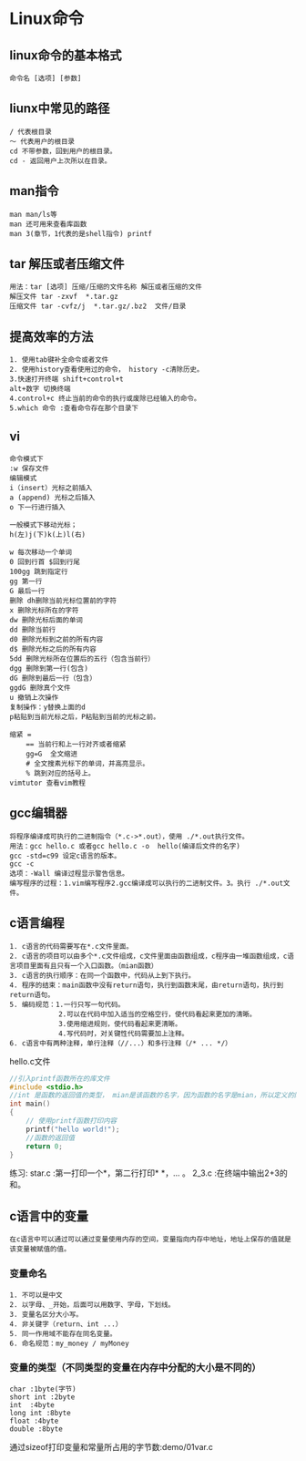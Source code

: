# Linux命令

## linux命令的基本格式

```text
命令名 [选项] [参数]
```

## liunx中常见的路径

```text
/ 代表根目录
～ 代表用户的根目录
cd 不带参数，回到用户的根目录。
cd - 返回用户上次所以在目录。
```

## man指令

```text
man man/ls等
man 还可用来查看库函数
man 3(章节，1代表的是shell指令) printf
```

## tar 解压或者压缩文件

```text
用法：tar [选项] 压缩/压缩的文件名称 解压或者压缩的文件
解压文件 tar -zxvf  *.tar.gz
压缩文件 tar -cvfz/j  *.tar.gz/.bz2  文件/目录
```

## 提高效率的方法

```text
1. 使用tab键补全命令或者文件
2. 使用history查看使用过的命令， history -c清除历史。
3.快速打开终端 shift+control+t
alt+数字 切换终端
4.control+c 终止当前的命令的执行或废除已经输入的命令。
5.which 命令 :查看命令存在那个目录下
```

## vi

```text
命令模式下
:w 保存文件
编辑模式
i（insert）光标之前插入
a (append) 光标之后插入
o 下一行进行插入

一般模式下移动光标；
h(左)j(下)k(上)l(右)

w 每次移动一个单词
0 回到行首 $回到行尾
100gg 跳到指定行
gg 第一行
G 最后一行
删除 dh删除当前光标位置前的字符
x 删除光标所在的字符
dw 删除光标后面的单词
dd 删除当前行
d0 删除光标到之前的所有内容
d$ 删除光标之后的所有内容
5dd 删除光标所在位置后的五行（包含当前行）
dgg 删除到第一行(包含)
dG 删除到最后一行（包含）
ggdG 删除真个文件
u 撤销上次操作
复制操作：y替换上面的d
p粘贴到当前光标之后，P粘贴到当前的光标之前。

缩紧 =
    == 当前行和上一行对齐或者缩紧
    gg=G  全文缩进
    # 全文搜素光标下的单词，并高亮显示。
    % 跳到对应的括号上。
vimtutor 查看vim教程
```

## gcc编辑器

```text
将程序编译成可执行的二进制指令（*.c->*.out），使用 ./*.out执行文件。
用法：gcc hello.c 或者gcc hello.c -o  hello(编译后文件的名字)
gcc -std=c99 设定c语言的版本。
gcc -c
选项：-Wall 编译过程显示警告信息。
编写程序的过程：1.vim编写程序2.gcc编译成可以执行的二进制文件。3。执行 ./*.out文件。
```

## c语言编程

```text
1. c语言的代码需要写在*.c文件里面。
2. c语言的项目可以由多个*.c文件组成，c文件里面由函数组成，c程序由一堆函数组成，c语言项目里面有且只有一个入口函数。（mian函数）
3. c语言的执行顺序：在同一个函数中，代码从上到下执行。
4. 程序的结束：main函数中没有return语句，执行到函数末尾，由return语句，执行到return语句。
5. 编码规范：1.一行只写一句代码。
            2.可以在代码中加入适当的空格空行，使代码看起来更加的清晰。
            3.使用缩进规则，使代码看起来更清晰。
            4.写代码时，对关键性代码需要加上注释。
6. c语言中有两种注释，单行注释（//...）和多行注释（/* ... */）
```

hello.c文件

```c
//引入printf函数所在的库文件
#include <stdio.h>
//int 是函数的返回值的类型， mian是该函数的名字，因为函数的名字是mian，所以定义的同时是一个入口函数。
int main()
{
    // 使用printf函数打印内容
    printf("hello world!");
    //函数的返回值
    return 0;
}
```

练习:
star.c :第一打印一个*，第二行打印* *，... 。
2_3.c :在终端中输出2+3的和。

## c语言中的变量

```text
在c语言中可以通过可以通过变量使用内存的空间，变量指向内存中地址，地址上保存的值就是该变量被赋值的值。
```

### 变量命名

```text
1. 不可以是中文
2. 以字母、_开始，后面可以用数字、字母，下划线。
3. 变量名区分大小写。
4. 非关键字（return、int ...）
5. 同一作用域不能存在同名变量。
6. 命名规范：my_money / myMoney
```

### 变量的类型（不同类型的变量在内存中分配的大小是不同的）

```text
char :1byte(字节)
short int :2byte
int  :4byte
long int :8byte
float :4byte
double :8byte
```

通过sizeof打印变量和常量所占用的字节数:demo/01var.c
